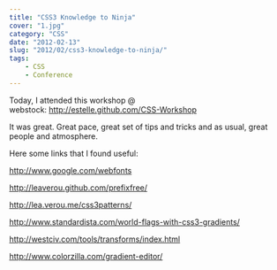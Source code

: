 ```yaml
---
title: "CSS3 Knowledge to Ninja"
cover: "1.jpg"
category: "CSS"
date: "2012-02-13"
slug: "2012/02/css3-knowledge-to-ninja/"
tags:
    - CSS
    - Conference
---
```

<p>Today, I attended this workshop @ webstock: <a href="http://estelle.github.com/CSS-Workshop">http://estelle.github.com/CSS-Workshop</a></p>

<p>It was great. Great pace, great set of tips and tricks and as usual, great people and atmosphere.</p>
<p>Here some links that I found useful:</p>
<p><a href="http://www.google.com/webfonts">http://www.google.com/webfonts</a></p>
<p><a href="http://leaverou.github.com/prefixfree/">http://leaverou.github.com/prefixfree/</a></p>
<p><a href="http://lea.verou.me/css3patterns/">http://lea.verou.me/css3patterns/</a></p>
<p><a href="http://www.standardista.com/world-flags-with-css3-gradients/">http://www.standardista.com/world-flags-with-css3-gradients/</a></p>
<p><a href="http://westciv.com/tools/transforms/index.html">http://westciv.com/tools/transforms/index.html</a></p>
<p><a href="http://www.colorzilla.com/gradient-editor/">http://www.colorzilla.com/gradient-editor/</a></p>
